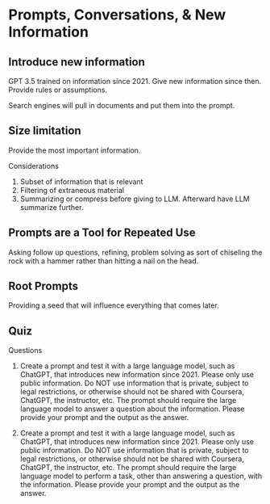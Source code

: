 # Prompts, Conversations, & New Information

## Introduce new information

GPT 3.5 trained on information since 2021. Give new information since then. Provide rules or assumptions.

Search engines will pull in documents and put them into the prompt.

## Size limitation

Provide the most important information.

Considerations

1. Subset of information that is relevant
2. Filtering of extraneous material
3. Summarizing or compress before giving to LLM. Afterward have LLM summarize further.


## Prompts are a Tool for Repeated Use

Asking follow up questions, refining, problem solving as sort of chiseling the rock with a hammer rather than hitting a nail on the head.

## Root Prompts

Providing a seed that will influence everything that comes later.


## Quiz

Questions
1. Create a prompt and test it with a large language model, such as ChatGPT, that introduces new information since 2021. Please only use public information. Do NOT use information that is private, subject to legal restrictions, or otherwise should not be shared with Coursera, ChatGPT, the instructor, etc. The prompt should require the large language model to answer a question about the information. Please provide your prompt and the output as the answer.


2. Create a prompt and test it with a large language model, such as ChatGPT, that introduces new information since 2021. Please only use public information. Do NOT use information that is private, subject to legal restrictions, or otherwise should not be shared with Coursera, ChatGPT, the instructor, etc. The prompt should require the large language model to perform a task, other than answering a question, with the information. Please provide your prompt and the output as the answer.
